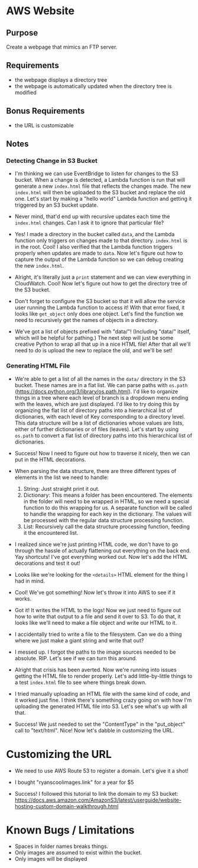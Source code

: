 # AWS Website

## Purpose

Create a webpage that mimics an FTP server.

## Requirements

* the webpage displays a directory tree
* the webpage is automatically updated when the directory tree is modified

## Bonus Requirements

* the URL is customizable

## Notes

### Detecting Change in S3 Bucket

* I'm thinking we can use EventBridge to listen for changes to the S3
  bucket. When a change is detected, a Lambda function is run that will generate
  a new `index.html` file that reflects the changes made. The new `index.html`
  will then be uploaded to the S3 bucket and replace the old one. Let's start by
  making a "hello world" Lambda function and getting it triggered by an S3
  bucket update.
  
* Never mind, that'd end up with recursive updates each time the `index.html`
  changes. Can I ask it to ignore that particular file?
  
* Yes! I made a directory in the bucket called `data`, and the Lambda function
  only triggers on changes made to that directory. `index.html` is in the
  root. Cool! I also verified that the Lambda function triggers properly when
  updates are made to `data`. Now let's figure out how to capture the output of
  the Lambda function so we can debug creating the new `index.html`.
  
* Alright, it's literally just a `print` statement and we can view everything in
  CloudWatch. Cool! Now let's figure out how to get the directory tree of the S3
  bucket. 
  
* Don't forget to configure the S3 bucket so that it will allow the service user
  running the Lambda function to access it! With that error fixed, it looks like
  `get_object` only does one object. Let's find the function we need to
  recursively get the names of objects in a directory.
  
* We've got a list of objects prefixed with "data/"! (Including "data/" itself,
  which will be helpful for pathing.) The next step will just be some creative
  Python to wrap all that up in a nice HTML file! After that all we'll need to
  do is upload the new to replace the old, and we'll be set!

### Generating HTML File

* We're able to get a list of all the names in the `data/` directory in the S3
  bucket. These names are in a flat list. We can parse paths with `os.path`
  (https://docs.python.org/3/library/os.path.html). I'd like to organize things
  in a tree where each level of branch is a dropdown menu ending with the
  leaves, which are just displayed. I'd like to try doing this by organizing the
  flat list of directory paths into a hierarchical list of dictionaries, with
  each level of Key corresponding to a directory level. This data structure will
  be a list of dictionaries whose values are lists, either of further
  dictionaries or of files (leaves). Let's start by using `os.path` to convert a
  flat list of directory paths into this hierarchical list of dictionaries.
  
* Success! Now I need to figure out how to traverse it nicely, then we can put
  in the HTML decorations.

* When parsing the data structure, there are three different types of elements
  in the list we need to handle:
  1. String: Just straight print it out.
  2. Dictionary: This means a folder has been encountered. The elements in the
     folder will need to be wrapped in HTML, so we need a special function to do
     this wrapping for us. A separate function will be called to handle the
     wrapping for each key in the dictionary. The values will be processed with
     the regular data structure processing function.
   3. List: Recursively call the data structure processing function, feeding it
      the encountered list.
      
* I realized since we're just printing HTML code, we don't have to go through
  the hassle of actually flattening out everything on the back end. Yay
  shortcuts! I've got everything worked out. Now let's add the HTML decorations
  and test it out!
  
* Looks like we're looking for the `<details>` HTML element for the thing I had
  in mind.
  
* Cool! We've got something! Now let's throw it into AWS to see if it works.

* Got it! It writes the HTML to the logs! Now we just need to figure out how to
  write that output to a file and send it over to S3. To do that, it looks like
  we'll need to make a file object and write our HTML to it.
  
* I accidentally tried to write a file to the filesystem. Can we do a thing
  where we just make a giant string and write that out?

* I messed up. I forgot the paths to the image sources needed to be
  absolute. RIP. Let's see if we can turn this around.

* Alright that crisis has been averted. Now we're running into issues getting
  the HTML file to render properly. Let's add little-by-little things to a test
  `index.html` file to see where things break down.
  
* I tried manually uploading an HTML file with the same kind of code, and it
  worked just fine. I think there's something crazy going on with how I'm
  uploading the generated HTML file into S3. Let's see what's up with all that.
  
* Success! We just needed to set the "ContentType" in the "put_object" call to
  "text/html". Nice! Now let's dabble in customizing the URL.
  
# Customizing the URL

* We need to use AWS Route 53 to register a domain. Let's give it a shot!

* I bought "ryanscoolimages.link" for a year for $5 

* Success! I followed this tutorial to link the domain to my S3 bucket: https://docs.aws.amazon.com/AmazonS3/latest/userguide/website-hosting-custom-domain-walkthrough.html

# Known Bugs / Limitations

* Spaces in folder names breaks things.
* Only images are assumed to exist within the bucket.
* Only images will be displayed
